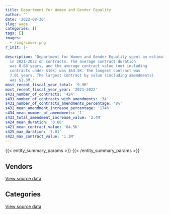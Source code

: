 ```yaml
---
title: Department for Women and Gender Equality
author: ''
date: '2022-08-30'
slug: wage
categories: []
tags: []
images:
  - /img/cover.png
r_init: |-
  
description: 'Department for Women and Gender Equality spent an estimated $9.9M
  in 2021-2022 on contracts. The average contract duration
  was 0.68 years, and the average contract value (not including
  contracts under $10k) was $64.5K. The longest contract was
  7.01 years. The largest contract by value (including amendments)
  was $1.3M.'
most_recent_fiscal_year_total: '9.9M'
most_recent_fiscal_year_year: '2021-2022'
s431_number_of_contracts: '424'
s431_number_of_contracts_with_amendments: '34'
s431_number_of_contracts_amendments_percentage: '8%'
s432_mean_amendment_increase_percentage: '174%'
s434_mean_number_of_amendments: '1'
s433_total_amendment_increase_value: '2.4M'
s424_mean_duration: '0.68'
s421_mean_contract_value: '64.5K'
s425_max_duration: '7.01'
s422_max_contract_value: '1.3M'
---
```


<script src="/rmarkdown-libs/htmlwidgets/htmlwidgets.js"></script>
<link href="/rmarkdown-libs/datatables-css/datatables-crosstalk.css" rel="stylesheet" />
<script src="/rmarkdown-libs/datatables-binding/datatables.js"></script>
<script src="/rmarkdown-libs/jquery/jquery-3.6.0.min.js"></script>
<link href="/rmarkdown-libs/dt-core-bootstrap/css/dataTables.bootstrap.min.css" rel="stylesheet" />
<link href="/rmarkdown-libs/dt-core-bootstrap/css/dataTables.bootstrap.extra.css" rel="stylesheet" />
<script src="/rmarkdown-libs/dt-core-bootstrap/js/jquery.dataTables.min.js"></script>
<script src="/rmarkdown-libs/dt-core-bootstrap/js/dataTables.bootstrap.min.js"></script>
<link href="/rmarkdown-libs/crosstalk/css/crosstalk.min.css" rel="stylesheet" />
<script src="/rmarkdown-libs/crosstalk/js/crosstalk.min.js"></script>
<script src="/rmarkdown-libs/htmlwidgets/htmlwidgets.js"></script>
<link href="/rmarkdown-libs/datatables-css/datatables-crosstalk.css" rel="stylesheet" />
<script src="/rmarkdown-libs/datatables-binding/datatables.js"></script>
<script src="/rmarkdown-libs/jquery/jquery-3.6.0.min.js"></script>
<link href="/rmarkdown-libs/dt-core-bootstrap/css/dataTables.bootstrap.min.css" rel="stylesheet" />
<link href="/rmarkdown-libs/dt-core-bootstrap/css/dataTables.bootstrap.extra.css" rel="stylesheet" />
<script src="/rmarkdown-libs/dt-core-bootstrap/js/jquery.dataTables.min.js"></script>
<script src="/rmarkdown-libs/dt-core-bootstrap/js/dataTables.bootstrap.min.js"></script>
<link href="/rmarkdown-libs/crosstalk/css/crosstalk.min.css" rel="stylesheet" />
<script src="/rmarkdown-libs/crosstalk/js/crosstalk.min.js"></script>

{{< entity_summary_params >}}
{{< /entity_summary_params >}}

## Vendors

<div id="htmlwidget-1" style="width:100%;height:auto;" class="datatables html-widget"></div>
<script type="application/json" data-for="htmlwidget-1">{"x":{"style":"bootstrap","filter":"none","vertical":false,"data":[["<a href=\"/vendors/acosys_consulting_services/\">ACOSYS CONSULTING SERVICES<\/a>","<a href=\"/vendors/action_personnel_of_ottawa_hull/\">ACTION PERSONNEL OF OTTAWA HULL<\/a>","<a href=\"/vendors/advanced_business_interiors/\">ADVANCED BUSINESS INTERIORS<\/a>","<a href=\"/vendors/advanced_chippewa_technologies/\">ADVANCED CHIPPEWA TECHNOLOGIES<\/a>","<a href=\"/vendors/altis_human_resources/\">ALTIS HUMAN RESOURCES<\/a>","<a href=\"/vendors/artemp_personnel_services/\">ARTEMP PERSONNEL SERVICES<\/a>","<a href=\"/vendors/bell_canada/\">BELL CANADA<\/a>","<a href=\"/vendors/blackberry/\">BLACKBERRY<\/a>","<a href=\"/vendors/brookfield_global_integrated_solutions/\">BROOKFIELD GLOBAL INTEGRATED SOLUTIONS<\/a>","<a href=\"/vendors/calian/\">CALIAN<\/a>","<a href=\"/vendors/canadian_corps_of_commissionaires/\">CANADIAN CORPS OF COMMISSIONAIRES<\/a>","<a href=\"/vendors/cbci_telecom/\">CBCI TELECOM<\/a>","<a href=\"/vendors/cision_canada/\">CISION CANADA<\/a>","<a href=\"/vendors/csdc_systems/\">CSDC SYSTEMS<\/a>","<a href=\"/vendors/donna_cona/\">DONNA CONA<\/a>","<a href=\"/vendors/ekos_research_associates/\">EKOS RESEARCH ASSOCIATES<\/a>","<a href=\"/vendors/environics_research_group/\">ENVIRONICS RESEARCH GROUP<\/a>","<a href=\"/vendors/excel_human_resources/\">EXCEL HUMAN RESOURCES<\/a>","<a href=\"/vendors/ference_company_consulting/\">FERENCE COMPANY CONSULTING<\/a>","<a href=\"/vendors/ford_motor_company/\">FORD MOTOR COMPANY<\/a>","<a href=\"/vendors/gartner/\">GARTNER<\/a>","<a href=\"/vendors/goss_gilroy/\">GOSS GILROY<\/a>","<a href=\"/vendors/graybridge_international_consulting/\">GRAYBRIDGE INTERNATIONAL CONSULTING<\/a>","<a href=\"/vendors/hewlett_packard/\">HEWLETT PACKARD<\/a>","<a href=\"/vendors/hypertec/\">HYPERTEC<\/a>","<a href=\"/vendors/ids_systems_consultants/\">IDS SYSTEMS CONSULTANTS<\/a>","<a href=\"/vendors/itex/\">ITEX<\/a>","<a href=\"/vendors/lionbridge/\">LIONBRIDGE<\/a>","<a href=\"/vendors/maplesoft_consulting/\">MAPLESOFT CONSULTING<\/a>","<a href=\"/vendors/maxsys_staffing_and_consulting/\">MAXSYS STAFFING AND CONSULTING<\/a>","<a href=\"/vendors/media_q/\">MEDIA Q<\/a>","<a href=\"/vendors/microsoft_canada/\">MICROSOFT CANADA<\/a>","<a href=\"/vendors/mishkumi_technologies/\">MISHKUMI TECHNOLOGIES<\/a>","<a href=\"/vendors/mnp/\">MNP<\/a>","<a href=\"/vendors/n12_consulting/\">N12 CONSULTING<\/a>","<a href=\"/vendors/nattiq/\">NATTIQ<\/a>","<a href=\"/vendors/newfound_recruiting/\">NEWFOUND RECRUITING<\/a>","<a href=\"/vendors/nisha_techonologies/\">NISHA TECHONOLOGIES<\/a>","<a href=\"/vendors/northern_micro/\">NORTHERN MICRO<\/a>","<a href=\"/vendors/pra/\">PRA<\/a>","<a href=\"/vendors/printers_plus/\">PRINTERS PLUS<\/a>","<a href=\"/vendors/purespirit_solutions/\">PURESPIRIT SOLUTIONS<\/a>","<a href=\"/vendors/qmr/\">QMR<\/a>","<a href=\"/vendors/quantum_management_services/\">QUANTUM MANAGEMENT SERVICES<\/a>","<a href=\"/vendors/raymond_chabot_grant_thornton/\">RAYMOND CHABOT GRANT THORNTON<\/a>","<a href=\"/vendors/samson_and_associates/\">SAMSON AND ASSOCIATES<\/a>","<a href=\"/vendors/sdl_international_canada/\">SDL INTERNATIONAL CANADA<\/a>","<a href=\"/vendors/softchoice/\">SOFTCHOICE<\/a>","<a href=\"/vendors/stratos/\">STRATOS<\/a>","<a href=\"/vendors/systemscope/\">SYSTEMSCOPE<\/a>","<a href=\"/vendors/the_aim_group/\">THE AIM GROUP<\/a>","<a href=\"/vendors/turtle_island_staffing/\">TURTLE ISLAND STAFFING<\/a>","<a href=\"/vendors/ubiqus_canada/\">UBIQUS CANADA<\/a>","<a href=\"/vendors/university_of_calgary/\">UNIVERSITY OF CALGARY<\/a>","<a href=\"/vendors/university_of_new_brunswick/\">UNIVERSITY OF NEW BRUNSWICK<\/a>","<a href=\"/vendors/university_of_ottawa/\">UNIVERSITY OF OTTAWA<\/a>","<a href=\"/vendors/university_of_saskatchewan/\">UNIVERSITY OF SASKATCHEWAN<\/a>","<a href=\"/vendors/university_of_toronto/\">UNIVERSITY OF TORONTO<\/a>","<a href=\"/vendors/university_of_waterloo/\">UNIVERSITY OF WATERLOO<\/a>","<a href=\"/vendors/university_of_western_ontario/\">UNIVERSITY OF WESTERN ONTARIO<\/a>","<a href=\"/vendors/xerox/\">XEROX<\/a>","<a href=\"/vendors/zycom/\">ZYCOM<\/a>"],[null,54577.01,null,null,10816.61,1864.58,null,null,null,null,null,97443.97,null,null,null,null,null,60865.56,null,null,null,null,null,null,null,null,null,null,null,null,null,null,72395.28,null,105586.57,null,null,null,null,null,null,null,731.91,null,null,43553.45,null,null,null,null,null,null,null,null,null,null,null,null,null,20614.37,14382.39,192585.21],[null,50957.11,14169.06,22954.37,447544.89,5249.5,127472.49,34174.62,45014.66,null,null,301692.16,null,6364.1,52313.63,13797,null,128426.48,null,null,226.04,null,null,null,48426.16,null,21866.87,16000,50090.26,3409.98,23067.01,28085.93,null,null,109475.03,null,24920.83,null,null,null,null,133960.93,184600.19,null,null,111472.45,30353.4,32722.08,null,39953.81,null,null,25000,null,null,null,null,30000,null,28381.19,17664.27,165033.3],[null,null,null,95235.4,449047.12,null,159814.68,47196.93,null,89244.6,11703.55,56436.08,47838.9,8446.89,null,null,null,462724.78,null,null,115154.68,null,13149.66,165394.52,null,39091.5,null,110489.9,55587.98,36471.98,1932.99,49769.7,null,null,20284.5,null,5038.66,null,132400.22,null,24849.1,60879.26,101299.01,15866.98,null,111167.88,null,38464.35,7783.27,null,13813.38,null,225205.48,54428.62,40000,null,24931.5,null,15719.15,null,17616.01,3750.34],[44840.25,null,null,136107.23,206665.7,7862.26,339341.27,284915.36,null,82406.87,15806.52,42326.9,67853.72,2105.94,139410.07,null,73314.58,199491.16,79850.14,7907.63,156397.89,73946.25,34195.78,119364.92,16136.74,3035.34,null,101746.35,39844.59,null,25000,178253.02,null,35412.3,19637.12,14532.57,40716.15,157223.57,null,277305,null,127395.19,11522.08,7477.54,17330.38,89024.74,null,3522.61,74492.77,34492.5,78755.87,9922.5,166774.52,109156.29,null,39800,null,null,22311.04,null,17616.01,32839.77]],"container":"<table class=\"table table-striped table-hover row-border order-column display\">\n  <thead>\n    <tr>\n      <th>Vendor<\/th>\n      <th>2018-2019<\/th>\n      <th>2019-2020<\/th>\n      <th>2020-2021<\/th>\n      <th>2021-2022<\/th>\n    <\/tr>\n  <\/thead>\n<\/table>","options":{"order":[[4,"desc"]],"pageLength":10,"autoWidth":true,"columnDefs":[{"targets":1,"render":"function(data, type, row, meta) {\n    return type !== 'display' ? data : DTWidget.formatCurrency(data, \"$\", 2, 3, \",\", \".\", true, null);\n  }"},{"targets":2,"render":"function(data, type, row, meta) {\n    return type !== 'display' ? data : DTWidget.formatCurrency(data, \"$\", 2, 3, \",\", \".\", true, null);\n  }"},{"targets":3,"render":"function(data, type, row, meta) {\n    return type !== 'display' ? data : DTWidget.formatCurrency(data, \"$\", 2, 3, \",\", \".\", true, null);\n  }"},{"targets":4,"render":"function(data, type, row, meta) {\n    return type !== 'display' ? data : DTWidget.formatCurrency(data, \"$\", 2, 3, \",\", \".\", true, null);\n  }"},{"width":"16%","targets":[1,2,3,4]},{"className":"dt-right","targets":[1,2,3,4]}],"orderClasses":false}},"evals":["options.columnDefs.0.render","options.columnDefs.1.render","options.columnDefs.2.render","options.columnDefs.3.render"],"jsHooks":[]}</script>
<p class="text-right">
<a href="https://github.com/GoC-Spending/contracts-data/tree/main/data/out/departments/wage/summary_by_fiscal_year_by_vendor.csv" class="source-data-link btn btn-link">View source data</a>
</p>

## Categories

<div id="htmlwidget-2" style="width:100%;height:auto;" class="datatables html-widget"></div>
<script type="application/json" data-for="htmlwidget-2">{"x":{"style":"bootstrap","filter":"none","vertical":false,"data":[["<a href=\"/categories/facilities_and_construction/\">Facilities and construction<\/a>","<a href=\"/categories/office_management/\">Office management<\/a>","<a href=\"/categories/professional_services/\">Professional services<\/a>","<a href=\"/categories/information_technology/\">Information technology<\/a>","<a href=\"/categories/medical/\">Medical<\/a>","<a href=\"/categories/transportation_and_logistics/\">Transportation and logistics<\/a>","<a href=\"/categories/industrial_products_and_services/\">Industrial products and services<\/a>","<a href=\"/categories/travel/\">Travel<\/a>","<a href=\"/categories/security_and_protection/\">Security and protection<\/a>","<a href=\"/categories/human_capital/\">Human capital<\/a>"],[null,98410.47,445215.52,565196.81,null,null,null,null,null,15412.19],[16901.9,584516.48,2431456.29,1215408.14,null,null,null,19685.66,103123.8,179687.64],[3619.02,17616.01,5107796.1,1402529.46,10922.62,null,null,3295.71,11703.55,153744.51],[3619.02,59270.37,7070444.11,2461048.79,null,7907.63,12439.34,null,15806.52,279486.47]],"container":"<table class=\"table table-striped table-hover row-border order-column display\">\n  <thead>\n    <tr>\n      <th>Category<\/th>\n      <th>2018-2019<\/th>\n      <th>2019-2020<\/th>\n      <th>2020-2021<\/th>\n      <th>2021-2022<\/th>\n    <\/tr>\n  <\/thead>\n<\/table>","options":{"order":[[4,"desc"]],"dom":"t","pageLength":30,"autoWidth":true,"columnDefs":[{"targets":1,"render":"function(data, type, row, meta) {\n    return type !== 'display' ? data : DTWidget.formatCurrency(data, \"$\", 2, 3, \",\", \".\", true, null);\n  }"},{"targets":2,"render":"function(data, type, row, meta) {\n    return type !== 'display' ? data : DTWidget.formatCurrency(data, \"$\", 2, 3, \",\", \".\", true, null);\n  }"},{"targets":3,"render":"function(data, type, row, meta) {\n    return type !== 'display' ? data : DTWidget.formatCurrency(data, \"$\", 2, 3, \",\", \".\", true, null);\n  }"},{"targets":4,"render":"function(data, type, row, meta) {\n    return type !== 'display' ? data : DTWidget.formatCurrency(data, \"$\", 2, 3, \",\", \".\", true, null);\n  }"},{"width":"16%","targets":[1,2,3,4]},{"className":"dt-right","targets":[1,2,3,4]}],"orderClasses":false,"lengthMenu":[10,25,30,50,100]}},"evals":["options.columnDefs.0.render","options.columnDefs.1.render","options.columnDefs.2.render","options.columnDefs.3.render"],"jsHooks":[]}</script>
<p class="text-right">
<a href="https://github.com/GoC-Spending/contracts-data/tree/main/data/out/departments/wage/summary_by_fiscal_year_by_category.csv" class="source-data-link btn btn-link">View source data</a>
</p>
